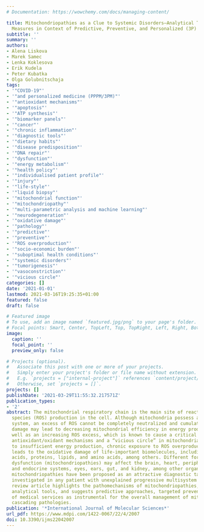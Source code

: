 ```yaml
---
# Documentation: https://wowchemy.com/docs/managing-content/

title: Mitochondriopathies as a Clue to Systemic Disorders—Analytical Tools and Mitigating
  Measures in Context of Predictive, Preventive, and Personalized (3P) Medicine
subtitle: ''
summary: ''
authors:
- Alena Liskova
- Marek Samec
- Lenka Koklesova
- Erik Kudela
- Peter Kubatka
- Olga Golubnitschaja
tags:
- '"COVID-19"'
- '"and personalized medicine (PPPM/3PM)"'
- '"antioxidant mechanisms"'
- '"apoptosis"'
- '"ATP synthesis"'
- '"biomarker panels"'
- '"cancer"'
- '"chronic inflammation"'
- '"diagnostic tools"'
- '"dietary habits"'
- '"disease predisposition"'
- '"DNA repair"'
- '"dysfunction"'
- '"energy metabolism"'
- '"health policy"'
- '"individualised patient profile"'
- '"injury"'
- '"life-style"'
- '"liquid biopsy"'
- '"mitochondrial function"'
- '"mitochondriopathy"'
- '"multi-parametric analysis and machine learning"'
- '"neurodegeneration"'
- '"oxidative damage"'
- '"pathology"'
- '"predictive"'
- '"preventive"'
- '"ROS overproduction"'
- '"socio-economic burden"'
- '"suboptimal health conditions"'
- '"systemic disorders"'
- '"tumorigenesis"'
- '"vasoconstriction"'
- '"vicious circle"'
categories: []
date: '2021-01-01'
lastmod: 2021-03-16T19:25:35+01:00
featured: false
draft: false

# Featured image
# To use, add an image named `featured.jpg/png` to your page's folder.
# Focal points: Smart, Center, TopLeft, Top, TopRight, Left, Right, BottomLeft, Bottom, BottomRight.
image:
  caption: ''
  focal_point: ''
  preview_only: false

# Projects (optional).
#   Associate this post with one or more of your projects.
#   Simply enter your project's folder or file name without extension.
#   E.g. `projects = ["internal-project"]` references `content/project/deep-learning/index.md`.
#   Otherwise, set `projects = []`.
projects: []
publishDate: '2021-03-29T11:55:32.217571Z'
publication_types:
- '2'
abstract: The mitochondrial respiratory chain is the main site of reactive oxygen
  species (ROS) production in the cell. Although mitochondria possess a powerful antioxidant
  system, an excess of ROS cannot be completely neutralized and cumulative oxidative
  damage may lead to decreasing mitochondrial efficiency in energy production, as
  well as an increasing ROS excess, which is known to cause a critical imbalance in
  antioxidant/oxidant mechanisms and a “vicious circle” in mitochondrial injury. Due
  to insufficient energy production, chronic exposure to ROS overproduction consequently
  leads to the oxidative damage of life-important biomolecules, including nucleic
  acids, proteins, lipids, and amino acids, among others. Different forms of mitochondrial
  dysfunction (mitochondriopathies) may affect the brain, heart, peripheral nervous
  and endocrine systems, eyes, ears, gut, and kidney, among other organs. Consequently,
  mitochondriopathies have been proposed as an attractive diagnostic target to be
  investigated in any patient with unexplained progressive multisystem disorder. This
  review article highlights the pathomechanisms of mitochondriopathies, details advanced
  analytical tools, and suggests predictive approaches, targeted prevention and personalization
  of medical services as instrumental for the overall management of mitochondriopathy-related
  cascading pathologies.
publication: '*International Journal of Molecular Sciences*'
url_pdf: https://www.mdpi.com/1422-0067/22/4/2007
doi: 10.3390/ijms22042007
---
```


